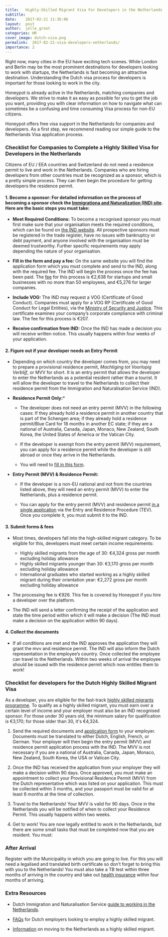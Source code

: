 ```yaml
---
title:   Highly-Skilled Migrant Visa For Developers in the Netherlands
subtitle: 
date:    2017-02-21 11:36:06
layout:  post
author:  jelle_groot
categories: HR
cover_image: dutch-visa.png
permalink:  2017-02-21-visa-developers-netherlands/
importance: 2
---
```


Right now, many cities in the EU have exciting tech scenes. While London and Berlin may be the most prominent destinations for developers looking to work with startups, the Netherlands is fast becoming an attractive destination. Understanding the Dutch visa process for developers is important for those looking to work in the city. 

<!--more--> 

Honeypot is already active in the Netherlands, matching companies and developers. We strive to make it as easy as possible for you to get the job you want, providing you with clear information on how to navigate what can sometimes be a confusing and time consuming Visa process for non-EU citizens.

Honeypot offers free visa support in the Netherlands for companies and developers. As a first step, we recommend reading our simple guide to the Netherlands Visa application process. 

### Checklist for Companies to Complete a Highly Skilled Visa for Developers in the Netherlands 

Citizens of EU / EEA countries and Switzerland do not need a residence permit to live and work in the Netherlands. Companies who are hiring developers from other countries must be recognized as a sponsor, which is a pretty simple process. They can then begin the procedure for getting developers the residence permit.

#### 1. Become a sponsor: For detailed information on the process of becoming a sponsor check the [Immigrationa and Naturalization (IND) site](https://ind.nl/en/Documents/3084.pdf). Here are the basic steps you must take:

* **Meet Required Conditions:** To become a recognised sponsor you must first make sure that your organisation meets the required conditions, which can be found on [the IND website](http://www.ind.nl). All prospective sponsors must be registered in the trade register, have no issues with bankruptcy or debt payment, and anyone involved with the organisation must be deemed trustworthy. Further specific requirements may apply depending the nature of your organisation. 

* **Fill in the form and pay a fee:** On the same website you will find the application form which you must complete and send to the IND, along with the required fee. The IND will begin the process once the fee has been paid. The [fee](https://ind.nl/en/Pages/Costs.aspx) for this process is €2,638 for startups and small businesses with no more than 50 employees, and €5,276 for larger companies. 

* **Include VOG:** The IND may request a VOG (Certificate of Good Conduct). Companies must apply for a VOG RP (Certificate of Good Conduct for Legal Entities), via the [Ministry of Security and Justice](https://www.justis.nl/producten/vog/vog-aanvragen/vog-rp-aanvragen/index.aspx). This certificate examines your company’s corporate compliance with criminal law. The fee for this process is €207.

* **Receive confirmation from IND:** Once the IND has made a decision you will receive written notice. This usually happens within four weeks of your application.

#### 2. Figure out if your developer needs an Entry Permit 

* Depending on which country the developer comes from, you may need to prepare a provisional residence permit, *Machtiging tot Voorlopig Verblijf*, or MVV for short. It is an entry permit that allows the developer to enter the Netherlands as a potential resident rather than a tourist. It will allow the developer to travel to the Netherlands to collect their residence permit from the Immigration and Naturalisation Service (IND).

* **Residence Permit Only:***

	* The developer does not need an entry permit (MVV) in the following cases: If they already hold a residence permit in another country that is part of the Schengen area; if they already hold a residence permit/Blue Card for 18 months in another EC state; if they are a national of Australia, Canada, Japan, Monaco, New Zealand, South Korea, the United States of America or the Vatican City.

	* If the developer is exempt from the entry permit (MVV) requirement, you can apply for a residence permit while the developer is still abroad or once they arrive in the Netherlands.

	* You will need to [fill in this form](https://ind.nl/en/forms/7510.pdf). 


* **Entry Permit (MVV) & Residence Permit:**

	* If the developer is a non-EU national and not from the countries listed above, they will need an entry permit (MVV) to enter the Netherlands, plus a residence permit. 

	* You can apply for the entry permit (MVV) and residence permit [in a single application](http://unitedkingdom.nlembassy.org/binaries/content/assets/postenweb/shared/bijlagen-schengen-carribische-visum/mvv-issue-form.pdf) via the Entry and Residence Procedure (TEV). Once you complete it, you must submit it to the IND. 


#### 3. Submit forms & fees

* Most times, developers fall into the high-skilled migrant category. To be eligible for this, developers must meet certain income requirements:
	* Highly skilled migrants from the age of 30: €4,324 gross per month excluding holiday allowance
	* Highly skilled migrants younger than 30: €3,170 gross per month excluding holiday allowance
	* International graduates who started working as a highly skilled migrant during their orientation year: €2,272 gross per month excluding holiday allowance

* The processing fee is €926. This fee is covered by Honeypot if you hire a developer over the platform. 

* The IND will send a letter confirming the receipt of the application and state the time period within which it will make a decision (The IND must make a decision on the application within 90 days).

#### 4. Collect the documents

* If all conditions are met and the IND approves the application they will grant the mvv and residence permit. The IND will also inform the Dutch representation in the employee’s country. Once collected the employee can travel to the Netherlands. Within two weeks of arrival the employee should be issued with the residence permit which now entitles them to work!


### Checklist for developers for the Dutch Highly Skilled Migrant Visa

As a developer, you are eligible for the fast-track [highly skilled migrants programme](http://www.expatica.com/nl/visas-and-permits/Dutch-residence-permit-for-highly-skilled-migrants_104381.html). To  qualify as a highly skilled migrant, you must earn over a certain level of income and your employer must also be an IND recognised sponsor. For those under 30 years old, the minimum salary for qualification  is  €3,170; for those older than 30, it's €4,324.

1. Send the required documents and [application form](http://www.the-netherlands.org/binaries/content/assets/postenweb/shared/bijlagen-schengen-carribische-visum/mvv-issue-form.pdf) to your employer. Documents must be translated to either Dutch, English, French, or German. Your employer will then begin the entry permit (MVV)  and residence permit application process with the IND. The MVV is not necessary if you are a national of Australia, Canada, Japan, Monaco, New Zealand, South Korea, the USA or Vatican City.

2. Once the IND has received the application from your employer they will make a decision within 90 days. Once approved, you must make an appointment to collect your Provisional Residence Permit (MVV) from the Dutch representative which was listed on your application. This must be collected within 3 months, and your passport must be valid for at least 6 months at the time of collection.

3. Travel to the Netherlands! Your MVV is valid for 90 days. Once in the Netherlands you will be notified of when to collect your Residence Permit. This usually happens within two weeks.

4. Get to work! You are now legally entitled to work in the Netherlands, but there are some small tasks that must be completed now that you are resident. You must:

### After Arrival

Register with the Municipality in which you are going to live. For this you will need a legalised and translated birth certificate so don’t forget to bring this with you to the Netherlands! You must also take a TB test within three months of arriving in the country and
take out [health insurance](https://www.government.nl/topics/health-insurance)  within four months of arriving. 

### Extra Resources

* Dutch Immigration and Naturalisation Service [guide to working in the Netherlands](https://ind.nl/en/Documents/3086.pdf).

* [FAQs](https://www.government.nl/topics/immigration/question-and-answer/hire-a-highly-skilled-migrant) for Dutch employers looking to employ a highly skilled migrant.

* [Information](https://ind.nl/en/work/Pages/Highly-skilled-migrant.aspx) on moving to the Netherlands as a highly skilled migrant. 
